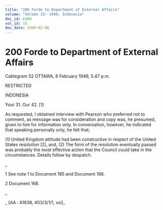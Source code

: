 ```yaml
---
title: "200 Forde to Department of External Affairs"
volume: "Volume 15: 1949, Indonesia"
doc_id: 6369
vol_id: 15
doc_date: 1949-02-08
---
```


# 200 Forde to Department of External Affairs

Cablegram 52 OTTAWA, 8 February 1949, 5.47 p.m.

RESTRICTED

INDONESIA

Your 31. Our 42. [1]

As requested, I obtained interview with Pearson who preferred not to comment, as message was for consideration and copy was, he presumed, given to him for information only. In conversation, however, he indicated that speaking personally only, he felt that;

(1) United Kingdom attitude had been constructive in respect of the United States resolution [2], and, (2) The form of the resolution eventually passed was probably the most effective action that the Council could take in the circumstances. Details follow by despatch.

_

1 See note 1 to Document 185 and Document 188.

2 Document 168.

_

_ [AA : A1838, 403/3/1/1, xxi]_
